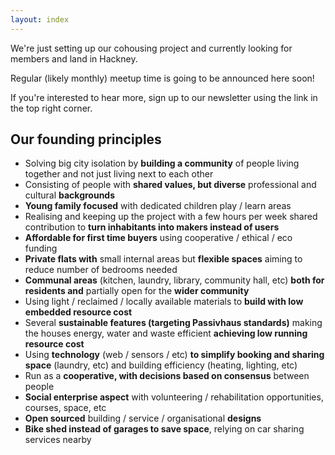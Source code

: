 ```yaml
---
layout: index
---
```


We're just setting up our cohousing project and currently looking for members and land in Hackney.

Regular (likely monthly) meetup time is going to be announced here soon!

If you're interested to hear more, sign up to our newsletter using the link in the top right corner.

## Our founding principles

   * Solving big city isolation by **building a community** of people living together and not just living next to each other
   * Consisting of people with **shared values, but diverse** professional and cultural **backgrounds**
   * **Young family focused** with dedicated children play / learn areas
   * Realising and keeping up the project with a few hours per week shared contribution to **turn inhabitants into makers instead of users**
   * **Affordable for first time buyers** using cooperative / ethical / eco funding
   * **Private flats with** small internal areas but **flexible spaces** aiming to reduce number of bedrooms needed
   * **Communal areas** (kitchen, laundry, library, community hall, etc) **both for residents and** partially open for the **wider community**
   * Using light / reclaimed / locally available materials to **build with low embedded resource cost**
   * Several **sustainable features (targeting Passivhaus standards)** making the houses energy, water and waste efficient **achieving low running resource cost**
   * Using **technology** (web / sensors / etc) **to simplify booking and sharing space** (laundry, etc) and building efficiency (heating, lighting, etc)
   * Run as a **cooperative, with decisions based on consensus** between people
   * **Social enterprise aspect** with volunteering / rehabilitation opportunities, courses, space, etc
   * **Open sourced** building / service / organisational **designs**
   * **Bike shed instead of garages to save space**, relying on car sharing services nearby
